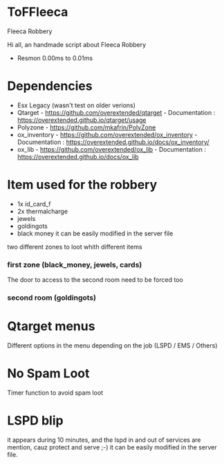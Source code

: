 # ToFFleeca
Fleeca Robbery

Hi all, an handmade script about Fleeca Robbery
- Resmon 0.00ms to 0.01ms

# Dependencies
- Esx Legacy (wasn't test on older verions)
- Qtarget - https://github.com/overextended/qtarget - Documentation : https://overextended.github.io/qtarget/usage
- Polyzone - https://github.com/mkafrin/PolyZone
- ox_inventory - https://github.com/overextended/ox_inventory - Documentation : https://overextended.github.io/docs/ox_inventory/
- ox_lib - https://github.com/overextended/ox_lib - Documentation : https://overextended.github.io/docs/ox_lib

# Item used for the robbery
- 1x id_card_f
- 2x thermalcharge
- jewels
- goldingots
- black money
it can be easily modified in the server file

two different zones to loot whith different items
### first zone (black_money, jewels, cards)
The door to access to the second room need to be forced too
### second room (goldingots)

# Qtarget menus 
Different options in the menu depending on the job (LSPD / EMS / Others)

# No Spam Loot
Timer function to avoid spam loot

# LSPD blip
it appears during 10 minutes, and the lspd in and out of services are mention, cauz protect and serve ;-) 
it can be easily modified in the server file.
